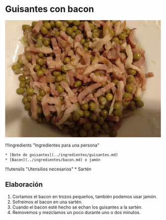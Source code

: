 # Guisantes con bacon

![Guisantes con bacon](../img/guisantes-bacon-full.jpg)

!!!ingredients "Ingredientes para una persona"

    * [Bote de guisantes](../ingredientes/guisantes.md)
    * [Bacon](../ingredientes/bacon.md) o jamón

!!!utensils "Utensilios necesarios"
    * Sartén

## Elaboración

1. Cortamos el bacon en trozos pequeños, también podemos usar jamón.
1. Sofreimos el bacon en una sartén.
1. Cuando el bacon esté hecho se echan los guisantes a la sartén.
1. Removemos y mezclamos un poco durante uno o dos minutos.
